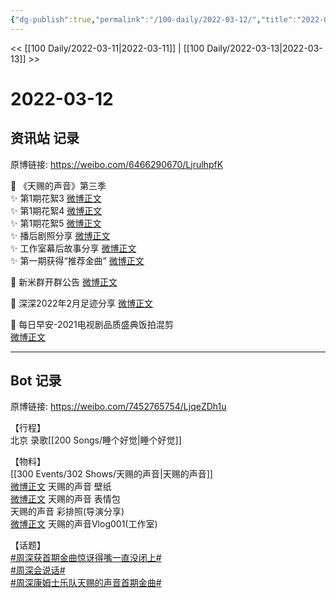 ```yaml
---
{"dg-publish":true,"permalink":"/100-daily/2022-03-12/","title":"2022-03-12"}
---
```



<< [[100 Daily/2022-03-11\|2022-03-11]] | [[100 Daily/2022-03-13\|2022-03-13]] >>

# 2022-03-12

## 资讯站 记录

原博链接: https://weibo.com/6466290670/LjrulhpfK

💫 《天赐的声音》第三季  
✨ 第1期花絮3 [微博正文](https://m.weibo.cn/6466290670/4746307422128569)  
✨ 第1期花絮4 [微博正文](https://m.weibo.cn/6466290670/4746311415104567)  
✨ 第1期花絮5 [微博正文](https://m.weibo.cn/6466290670/4746318766937105)  
✨ 播后剧照分享 [微博正文](https://m.weibo.cn/6466290670/4746181823174862)  
✨ 工作室幕后故事分享 [微博正文](https://m.weibo.cn/6466290670/4746312161166491)  
✨ 第一期获得“推荐金曲” [微博正文](https://m.weibo.cn/6466290670/4746178921763504)

💫 新米群开群公告 [微博正文](https://m.weibo.cn/6466290670/4746284524901890)

💫 深深2022年2月足迹分享 [微博正文](https://m.weibo.cn/6466290670/4746266661882368)

💫 每日早安-2021电视剧品质盛典饭拍混剪  
[微博正文](https://m.weibo.cn/6466290670/4746111333697727)

---
## Bot 记录

原博链接: https://weibo.com/7452765754/LjqeZDh1u

【行程】  
北京 录歌[[200 Songs/睡个好觉\|睡个好觉]]

【物料】  
[[300 Events/302 Shows/天赐的声音\|天赐的声音]]  
[微博正文](https://m.weibo.cn/1315706994/4746165935148155) 天赐的声音 壁纸  
[微博正文](https://m.weibo.cn/1315706994/4746264078455385) 天赐的声音 表情包  
[](https://m.weibo.cn/1846843604/4746190849051024) 天赐的声音 彩排照(导演分享)  
[微博正文](https://m.weibo.cn/7478855230/4746309196061654) 天赐的声音Vlog001(工作室)

【话题】  
[#周深获首期金曲惊讶得嘴一直没闭上#](https://s.weibo.com/weibo?q=%23%E5%91%A8%E6%B7%B1%E8%8E%B7%E9%A6%96%E6%9C%9F%E9%87%91%E6%9B%B2%E6%83%8A%E8%AE%B6%E5%BE%97%E5%98%B4%E4%B8%80%E7%9B%B4%E6%B2%A1%E9%97%AD%E4%B8%8A%23)  
[#周深会说话#](https://s.weibo.com/weibo?q=%23%E5%91%A8%E6%B7%B1%E4%BC%9A%E8%AF%B4%E8%AF%9D%23)  
[#周深康姆士乐队天赐的声音首期金曲#](https://s.weibo.com/weibo?q=%23%E5%91%A8%E6%B7%B1%E5%BA%B7%E5%A7%86%E5%A3%AB%E4%B9%90%E9%98%9F%E5%A4%A9%E8%B5%90%E7%9A%84%E5%A3%B0%E9%9F%B3%E9%A6%96%E6%9C%9F%E9%87%91%E6%9B%B2%23)
